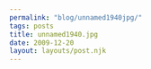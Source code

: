 ```yaml
---
permalink: "blog/unnamed1940jpg/"
tags: posts
title: unnamed1940.jpg
date: 2009-12-20
layout: layouts/post.njk
---
```


